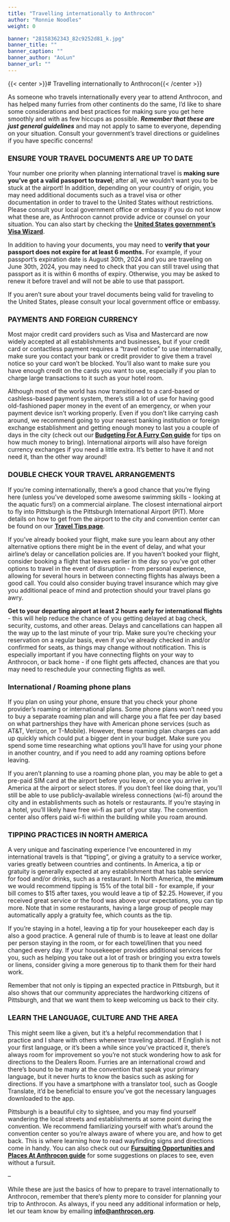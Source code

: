 ```yaml
---
title: "Travelling internationally to Anthrocon"
author: "Ronnie Noodles"
weight: 0

banner: "28158362343_82c9252d81_k.jpg"
banner_title: ""
banner_caption: ""
banner_author: "AoLun"
banner_url: ""
---
```


{{< center >}}# Travelling internationally to Anthrocon{{< /center >}}

As someone who travels internationally every year to attend Anthrocon, and has helped many furries from other continents do the same, I’d like to share some considerations and best practices for making sure you get here smoothly and with as few hiccups as possible. ***Remember that these are just general guidelines*** and may not apply to same to everyone, depending on your situation. Consult your government’s travel directions or guidelines if you have specific concerns!

### **ENSURE YOUR TRAVEL DOCUMENTS ARE UP TO DATE**

Your number one priority when planning international travel is **making sure you’ve got a valid passport to travel**; after all, we wouldn’t want you to be stuck at the airport! In addition, depending on your country of origin, you may need additional documents such as a travel visa or other documentation in order to travel to the United States without restrictions. Please consult your local government office or embassy if you do not know what these are, as Anthrocon cannot provide advice or counsel on your situation. You can also start by checking the [**United States government’s Visa Wizard**](https://travel.state.gov/content/travel/en/us-visas/visa-information-resources/wizard.html).

In addition to having your documents, you may need to **verify that your passport does not expire for at least 6 months.** For example, if your passport’s expiration date is August 30th, 2024 and you are traveling on June 30th, 2024, you may need to check that you can still travel using that passport as it is within 6 months of expiry. Otherwise, you may be asked to renew it before travel and will not be able to use that passport.

If you aren’t sure about your travel documents being valid for traveling to the United States, please consult your local government office or embassy.

### **PAYMENTS AND FOREIGN CURRENCY**

Most major credit card providers such as Visa and Mastercard are now widely accepted at all establishments and businesses, but if your credit card or contactless payment requires a “travel notice” to use internationally, make sure you contact your bank or credit provider to give them a travel notice so your card won’t be blocked. You’ll also want to make sure you have enough credit on the cards you want to use, especially if you plan to charge large transactions to it such as your hotel room.

Although most of the world has now transitioned to a card-based or cashless-based payment system, there’s still a lot of use for having good old-fashioned paper money in the event of an emergency, or when your payment device isn’t working properly. Even if you don’t like carrying cash around, we recommend going to your nearest banking institution or foreign exchange establishment and getting enough money to last you a couple of days in the city (check out our [**Budgeting For A Furry Con guide**](https://www.anthrocon.org/guides/budgeting-for-a-furry-con) for tips on how much money to bring). International airports will also have foreign currency exchanges if you need a little extra. It’s better to have it and not need it, than the other way around!

### **DOUBLE CHECK YOUR TRAVEL ARRANGEMENTS**

If you’re coming internationally, there’s a good chance that you’re flying here (unless you’ve developed some awesome swimming skills - looking at the aquatic furs!) on a commercial airplane. The closest international airport to fly into Pittsburgh is the Pittsburgh International Airport (PIT). More details on how to get from the airport to the city and convention center can be found on our [**Travel Tips page**](https://www.anthrocon.org/travel-tips#flying).

If you’ve already booked your flight, make sure you learn about any other alternative options there might be in the event of delay, and what your airline’s delay or cancellation policies are. If you haven’t booked your flight, consider booking a flight that leaves earlier in the day so you’ve got other options to travel in the event of disruption - from personal experience, allowing for several hours in between connecting flights has always been a good call. You could also consider buying travel insurance which may give you additional peace of mind and protection should your travel plans go awry.

**Get to your departing airport at least 2 hours early for international flights** - this will help reduce the chance of you getting delayed at bag check, security, customs, and other areas. Delays and cancellations can happen all the way up to the last minute of your trip. Make sure you’re checking your reservation on a regular basis, even if you’ve already checked in and/or confirmed for seats, as things may change without notification. This is especially important if you have connecting flights on your way to Anthrocon, or back home - if one flight gets affected, chances are that you may need to reschedule your connecting flights as well.

### **International / Roaming** **phone plans**

If you plan on using your phone, ensure that you check your phone provider’s roaming or international plans. Some phone plans won’t need you to buy a separate roaming plan and will charge you a flat fee per day based on what partnerships they have with American phone services (such as AT&amp;T, Verizon, or T-Mobile). However, these roaming plan charges can add up quickly which could put a bigger dent in your budget. Make sure you spend some time researching what options you’ll have for using your phone in another country, and if you need to add any roaming options before leaving.

If you aren’t planning to use a roaming phone plan, you may be able to get a pre-paid SIM card at the airport before you leave, or once you arrive in America at the airport or select stores. If you don’t feel like doing that, you’ll still be able to use publicly-available wireless connections (wi-fi) around the city and in establishments such as hotels or restaurants. If you’re staying in a hotel, you’ll likely have free wi-fi as part of your stay. The convention center also offers paid wi-fi within the building while you roam around.

### **TIPPING PRACTICES IN NORTH AMERICA**

A very unique and fascinating experience I’ve encountered in my international travels is that “tipping”, or giving a gratuity to a service worker, varies greatly between countries and continents. In America, a tip or gratuity is generally expected at any establishment that has table service for food and/or drinks, such as a restaurant. In North America, the **minimum** we would recommend tipping is 15% of the total bill - for example, if your bill comes to $15 after taxes, you would leave a tip of $2.25. However, if you received great service or the food was above your expectations, you can tip more. Note that in some restaurants, having a large group of people may automatically apply a gratuity fee, which counts as the tip.

If you’re staying in a hotel, leaving a tip for your housekeeper each day is also a good practice. A general rule of thumb is to leave at least one dollar per person staying in the room, or for each towel/linen that you need changed every day. If your housekeeper provides additional services for you, such as helping you take out a lot of trash or bringing you extra towels or linens, consider giving a more generous tip to thank them for their hard work.

Remember that not only is tipping an expected practice in Pittsburgh, but it also shows that our community appreciates the hardworking citizens of Pittsburgh, and that we want them to keep welcoming us back to their city.

### **LEARN THE LANGUAGE, CULTURE AND THE AREA**

This might seem like a given, but it’s a helpful recommendation that I practice and I share with others whenever traveling abroad. If English is not your first language, or it’s been a while since you’ve practiced it, there’s always room for improvement so you’re not stuck wondering how to ask for directions to the Dealers Room. Furries are an international crowd and there’s bound to be many at the convention that speak your primary language, but it never hurts to know the basics such as asking for directions. If you have a smartphone with a translator tool, such as Google Translate, it’d be beneficial to ensure you’ve got the necessary languages downloaded to the app.

Pittsburgh is a beautiful city to sightsee, and you may find yourself wandering the local streets and establishments at some point during the convention. We recommend familiarizing yourself with what’s around the convention center so you’re always aware of where you are, and how to get back. This is where learning how to read wayfinding signs and directions come in handy. You can also check out our [**Fursuiting Opportunities and Places At Anthrocon guide**](https://www.anthrocon.org/guides/fursuiting-opportunities-and-activites-in-pittsburgh) for some suggestions on places to see, even without a fursuit.

–

While these are just the basics of how to prepare to travel internationally to Anthrocon, remember that there’s plenty more to consider for planning your trip to Anthrocon. As always, if you need any additional information or help, let our team know by emailing [**info@anthrocon.org**](mailto:info@anthrocon.org).
